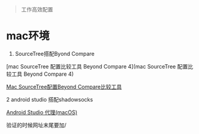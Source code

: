 >工作高效配置


# mac环境


1. SourceTree搭配Byond Compare

[mac SourceTree 配置比较工具 Beyond Compare 4](mac SourceTree 配置比较工具 Beyond Compare 4)

[ Mac SourceTree配置Beyond Compare比较工具](http://blog.csdn.net/aoshilang2249/article/details/51759415)

2 android studio 搭配shadowsocks

[Android Studio 代理(macOS)](https://zhouyang-cn.github.io/2017/04/24/Android%20Studio%20%E4%BB%A3%E7%90%86(macOS)/)

验证的时候网址末尾要加/
